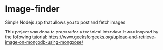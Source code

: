 # Image-finder
Simple Nodejs app that allows you to post and fetch images

This project was done to prepare for a technical interview.
It was inspired by the following tutorial: https://www.geeksforgeeks.org/upload-and-retrieve-image-on-mongodb-using-mongoose/
